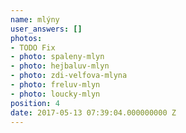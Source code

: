 ```yaml
---
name: mlýny
user_answers: []
photos:
- TODO Fix
- photo: spaleny-mlyn
- photo: hejbaluv-mlyn
- photo: zdi-velfova-mlyna
- photo: freluv-mlyn
- photo: loucky-mlyn
position: 4
date: 2017-05-13 07:39:04.000000000 Z
---
```

